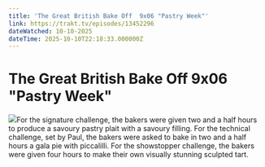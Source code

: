 ```yaml
---
title: 'The Great British Bake Off  9x06 "Pastry Week"' 
link: https://trakt.tv/episodes/13452296
dateWatched: 10-10-2025
dateTime: 2025-10-10T22:18:33.000000Z
---
```

# The Great British Bake Off  9x06 "Pastry Week"

![](https://walter-r2.trakt.tv/images/shows/000/174/953/fanarts/thumb/a6353b1acb.jpg)For the signature challenge, the bakers were given two and a half hours to produce a savoury pastry plait with a savoury filling. For the technical challenge, set by Paul, the bakers were asked to bake in two and a half hours a gala pie with piccalilli. For the showstopper challenge, the bakers were given four hours to make their own visually stunning sculpted tart.